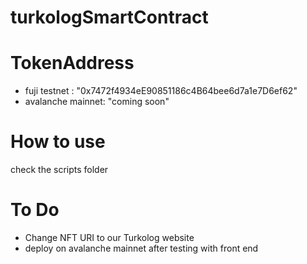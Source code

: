 # turkologSmartContract

# TokenAddress

- fuji testnet : "0x7472f4934eE90851186c4B64bee6d7a1e7D6ef62"
- avalanche mainnet: "coming soon"

# How to use
check the scripts folder


# To Do
- Change NFT URI to our Turkolog website
- deploy on avalanche mainnet after testing with front end